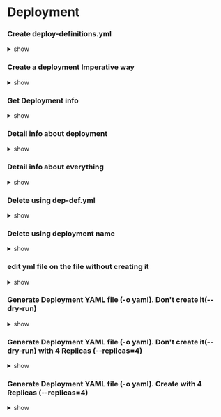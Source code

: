 # Deployment

### Create deploy-definitions.yml 
<details><summary>show</summary>

```bash
apiVersion: apps/v1
kind: Deployment
metadata:
  name: myapp-deployment
  labels:
    type: webserver
spec:
  replicas: 3
  template:
    metadata:
      name: app-pod
      labels:
        type: webserver
    spec:
      containers:
        - name: nginx-container
          image: nginx
        - name: redis-container
          image: redis
  selector:
    matchLabels:
      type: webserver
```
```bash
kubectl create -f deploy-def.yml
kubectl get deployments [ kubectl get deployment myapp-deployment ]
```
</details>

### Create a deployment Imperative way  
<details><summary>show</summary>

```bash
// For deployment, you do not need generator
kubectl run nginx --image=nginx

Recommended way:
kubectl create deployment --image=nginx nginx
```
</details>

### Get Deployment info
<details><summary>show</summary>

```bash
kubectl get deployments
kubectl get deployments -o wide  // give which containers are in deployment
```
</details>

### Detail info about deployment
<details><summary>show</summary>

```bash
kubectl describe deployments myapp-deployment
```
</details>

### Detail info about everything
<details><summary>show</summary>

```bash
kubectl get all
```
</details>

### Delete using dep-def.yml 
<details><summary>show</summary>

```bash
kubectl delete -f dep-def.yml
```
</details>

### Delete using deployment name
<details><summary>show</summary>

```bash
kubectl delete deployments myapp-deployment
```
</details>

### edit yml file on the file without creating it
<details><summary>show</summary>

```bash
kubectl edit deployment my-deployment
Then edit the file to make the necessary changes, delete and re-create the pod.
```
</details>


### Generate Deployment YAML file (-o yaml). Don't create it(--dry-run)
<details><summary>show</summary>

```bash
kubectl run nginx --image=nginx --dry-run -o yaml
OR
kubectl create deployment --image=nginx nginx --dry-run -o yaml
```
</details>

### Generate Deployment YAML file (-o yaml). Don't create it(--dry-run) with 4 Replicas (--replicas=4)
<details><summary>show</summary>

```bash
kubectl run nginx --image=nginx --dry-run --replicas=4 -o yaml

//kubectl create deployment does not have a --replicas option. You could first create it and then scale it using the kubectl scale command

Use the command 
 >> kubectl create deployment webapp --image=kodekloud/webapp-color

Then scale the webapp to 3 using command 
 >> kubectl scale deployment/webapp --replicas=3
```
</details>

### Generate Deployment YAML file (-o yaml). Create with 4 Replicas (--replicas=4)
<details><summary>show</summary>

```bash
kubectl run nginx --image=nginx --dry-run --replicas=4 -o yaml > nginx-deployment.yaml
```
</details>
